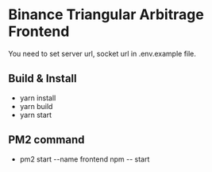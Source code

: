 # Binance Triangular Arbitrage Frontend
You need to set server url, socket url in .env.example file.
## Build & Install
- yarn install
- yarn build
- yarn start

## PM2 command
- pm2 start --name frontend npm -- start
